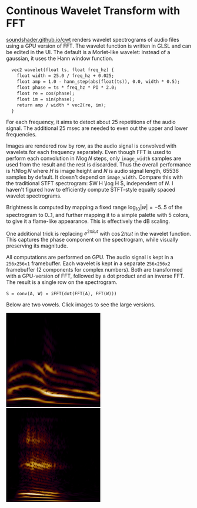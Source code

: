 # Continous Wavelet Transform with FFT

[soundshader.github.io/cwt](https://soundshader.github.io/cwt) renders wavelet spectrograms of audio files using a GPU version of FFT. The wavelet function is written in GLSL and can be edited in the UI. The default is a Morlet-like wavelet: instead of a gaussian, it uses the Hann window function.

```
  vec2 wavelet(float ts, float freq_hz) {
    float width = 25.0 / freq_hz + 0.025;
    float amp = 1.0 - hann_step(abs(float(ts)), 0.0, width * 0.5);
    float phase = ts * freq_hz * PI * 2.0;
    float re = cos(phase);
    float im = sin(phase);
    return amp / width * vec2(re, im);
  }
```

For each frequency, it aims to detect about 25 repetitions of the audio signal. The additional 25 msec are needed to even out the upper and lower frequencies.

Images are rendered row by row, as the audio signal is convolved with wavelets for each frequency separately. Even though FFT is used to perform each convolution in $N \log N$ steps, only `image_width` samples are used from the result and the rest is discarded. Thus the overall performance is $H N \log N$ where $H$ is image height and $N$ is audio signal length, 65536 samples by default. It doesn't depend on `image_width`. Compare this with the traditional STFT spectrogram: $W H \log H $, independent of $N$. I haven't figured how to efficiently compute STFT-style equally spaced wavelet spectrograms.

Brightness is computed by mapping a fixed range $\log_{10}|w|=-5..5$ of the spectrogram to $0..1$, and further mapping it to a simple palette with 5 colors, to give it a flame-like appearance. This is effectively the dB scaling.

One additional trick is replacing $e^{2 \pi i \omega t}$ with $\cos 2 \pi \omega t$ in the wavelet function. This captures the phase component on the spectrogram, while visually preserving its magnitude.

All computations are performed on GPU. The audio signal is kept in a `256x256x1` framebuffer. Each wavelet is kept in a separate `256x256x2` framebuffer (2 components for complex numbers). Both are transformed with a GPU-version of FFT, followed by a dot product and an inverse FFT. The result is a single row on the spectrogram.

```
S = conv(A, W) = iFFT(dot(FFT(A), FFT(W)))
```

Below are two vowels. Click images to see the large versions.

[![](p1.png)](v1.png)
[![](p2.png)](v2.png)

